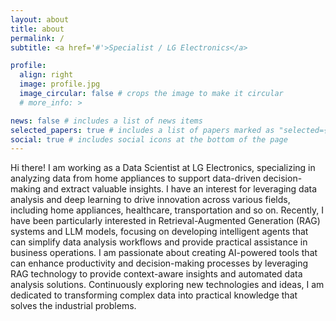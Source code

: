```yaml
---
layout: about
title: about
permalink: /
subtitle: <a href='#'>Specialist / LG Electronics</a>

profile:
  align: right
  image: profile.jpg
  image_circular: false # crops the image to make it circular
  # more_info: >

news: false # includes a list of news items
selected_papers: true # includes a list of papers marked as "selected={true}"
social: true # includes social icons at the bottom of the page
---
```


Hi there! I am working as a Data Scientist at LG Electronics, specializing in analyzing data from home appliances to support data-driven decision-making and extract valuable insights. I have an interest for leveraging data analysis and deep learning to drive innovation across various fields, including home appliances, healthcare, transportation and so on. Recently, I have been particularly interested in Retrieval-Augmented Generation (RAG) systems and LLM models, focusing on developing intelligent agents that can simplify data analysis workflows and provide practical assistance in business operations. I am passionate about creating AI-powered tools that can enhance productivity and decision-making processes by leveraging RAG technology to provide context-aware insights and automated data analysis solutions. Continuously exploring new technologies and ideas, I am dedicated to transforming complex data into practical knowledge that solves the industrial problems. 


<!-- Write your biography here. Tell the world about yourself. Link to your favorite [subreddit](http://reddit.com). You can put a picture in, too. The code is already in, just name your picture `prof_pic.jpg` and put it in the `img/` folder.

Put your address / P.O. box / other info right below your picture. You can also disable any of these elements by editing `profile` property of the YAML header of your `_pages/about.md`. Edit `_bibliography/papers.bib` and Jekyll will render your [publications page](/al-folio/publications/) automatically.

Link to your social media connections, too. This theme is set up to use [Font Awesome icons](https://fontawesome.com/) and [Academicons](https://jpswalsh.github.io/academicons/), like the ones below. Add your Facebook, Twitter, LinkedIn, Google Scholar, or just disable all of them. -->
